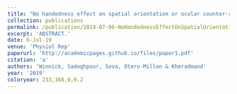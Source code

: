 ```yaml
---
title: "No handedness effect on spatial orientation or ocular counter-roll during lateral head tilts."
collection: publications
permalink: /publication/2019-07-06-NoHandednessEffectOnSpatialOrientationOrOcularCounter_rollDurin
excerpt: 'ABSTRACT.'
date: 6-Jul-19
venue: 'Physiol Rep'
paperurl: 'http://academicpages.github.io/files/paper1.pdf'
citation: 'a'
authors: 'Winnick, Sadeghpour, Sova, Otero-Millan & Kheradmand'
year: '2019'
coloryear: 233,168,0,0.2
---
```


